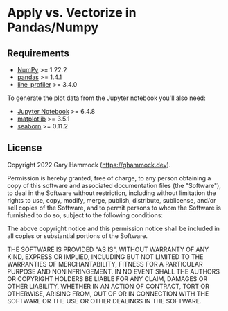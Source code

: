 <!--
SPDX-FileCopyrightText: 2022 Gary Hammock <https://ghammock.dev>
SPDX-License-Identifier: MIT
-->

# Apply vs. Vectorize in Pandas/Numpy

## Requirements

- [NumPy](https://numpy.org/doc/stable/reference/index.html) >= 1.22.2
- [pandas](https://pandas.pydata.org/docs/reference/index.html) >= 1.4.1
- [line_profiler](https://github.com/pyutils/line_profiler) >= 3.4.0

To generate the plot data from the Jupyter notebook you'll also need:

- [Jupyter Notebook](https://docs.jupyter.org/en/latest/) >= 6.4.8
- [matplotlib](https://matplotlib.org/stable/api/index) >= 3.5.1
- [seaborn](https://seaborn.pydata.org/api.html) >= 0.11.2

## License

Copyright 2022 Gary Hammock (https://ghammock.dev).

Permission is hereby granted, free of charge, to any person obtaining a copy of this software and associated
documentation files (the "Software"), to deal in the Software without restriction, including without limitation the
rights to use, copy, modify, merge, publish, distribute, sublicense, and/or sell copies of the Software, and to permit
persons to whom the Software is furnished to do so, subject to the following conditions:

The above copyright notice and this permission notice shall be included in all copies or substantial portions of the
Software.

THE SOFTWARE IS PROVIDED "AS IS", WITHOUT WARRANTY OF ANY KIND, EXPRESS OR IMPLIED, INCLUDING BUT NOT LIMITED TO THE
WARRANTIES OF MERCHANTABILITY, FITNESS FOR A PARTICULAR PURPOSE AND NONINFRINGEMENT. IN NO EVENT SHALL THE AUTHORS OR
COPYRIGHT HOLDERS BE LIABLE FOR ANY CLAIM, DAMAGES OR OTHER LIABILITY, WHETHER IN AN ACTION OF CONTRACT, TORT OR
OTHERWISE, ARISING FROM, OUT OF OR IN CONNECTION WITH THE SOFTWARE OR THE USE OR OTHER DEALINGS IN THE SOFTWARE.

